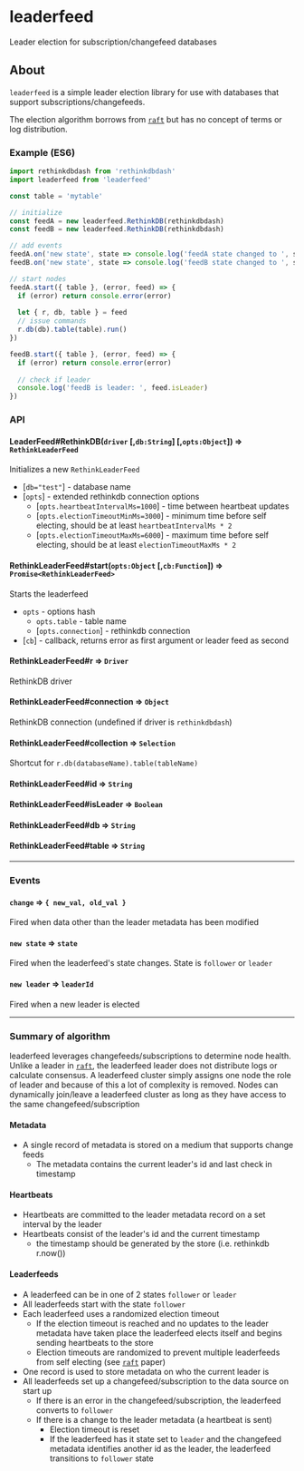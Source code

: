 # leaderfeed
Leader election for subscription/changefeed databases

## About

`leaderfeed` is a simple leader election library for use with databases that support subscriptions/changefeeds.

The election algorithm borrows from [`raft`](https://raft.github.io/) but has no concept of terms or log distribution.

### Example (ES6)

```js
import rethinkdbdash from 'rethinkdbdash'
import leaderfeed from 'leaderfeed'

const table = 'mytable'

// initialize
const feedA = new leaderfeed.RethinkDB(rethinkdbdash)
const feedB = new leaderfeed.RethinkDB(rethinkdbdash)

// add events
feedA.on('new state', state => console.log('feedA state changed to ', state))
feedB.on('new state', state => console.log('feedB state changed to ', state))

// start nodes
feedA.start({ table }, (error, feed) => {
  if (error) return console.error(error)
  
  let { r, db, table } = feed
  // issue commands
  r.db(db).table(table).run()
})

feedB.start({ table }, (error, feed) => {
  if (error) return console.error(error)
    
  // check if leader
  console.log('feedB is leader: ', feed.isLeader)
})

```

### API

#### LeaderFeed#RethinkDB(`driver` [,`db:String`] [,`opts:Object`]) => `RethinkLeaderFeed`

Initializes a new `RethinkLeaderFeed`

* [`db="test"`] - database name
* [`opts`] - extended rethinkdb connection options
  * [`opts.heartbeatIntervalMs=1000`] - time between heartbeat updates
  * [`opts.electionTimeoutMinMs=3000`] - minimum time before self electing, should be at least `heartbeatIntervalMs * 2`
  * [`opts.electionTimeoutMaxMs=6000`] - maximum time before self electing, should be at least `electionTimeoutMaxMs * 2`

#### RethinkLeaderFeed#start(`opts:Object` [,`cb:Function`]) => `Promise<RethinkLeaderFeed>`

Starts the leaderfeed

* `opts` - options hash
  * `opts.table` - table name
  * [`opts.connection`] - rethinkdb connection
* [`cb`] - callback, returns error as first argument or leader feed as second

#### RethinkLeaderFeed#r => `Driver`

RethinkDB driver

#### RethinkLeaderFeed#connection => `Object`

RethinkDB connection (undefined if driver is `rethinkdbdash`)

#### RethinkLeaderFeed#collection => `Selection`

Shortcut for `r.db(databaseName).table(tableName)`

#### RethinkLeaderFeed#id => `String`

#### RethinkLeaderFeed#isLeader => `Boolean`

#### RethinkLeaderFeed#db => `String`

#### RethinkLeaderFeed#table => `String`



---

### Events

#### `change` => `{ new_val, old_val }`

Fired when data other than the leader metadata has been modified

#### `new state` => `state`

Fired when the leaderfeed's state changes. State is `follower` or `leader`

#### `new leader` => `leaderId`

Fired when a new leader is elected

---

### Summary of algorithm

leaderfeed leverages changefeeds/subscriptions to determine node health. Unlike a leader in [`raft`](https://raft.github.io/), the leaderfeed leader does not distribute logs or calculate consensus. A leaderfeed cluster simply assigns one node the role of leader and because of this a lot of complexity is removed. Nodes can dynamically join/leave a leaderfeed cluster as long as they have access to the same changefeed/subscription

#### Metadata

* A single record of metadata is stored on a medium that supports change feeds
  * The metadata contains the current leader's id and last check in timestamp

#### Heartbeats

* Heartbeats are committed to the leader metadata record on a set interval by the leader
* Heartbeats consist of the leader's id and the current timestamp
  * the timestamp should be generated by the store (i.e. rethinkdb r.now())

#### Leaderfeeds

* A leaderfeed can be in one of 2 states `follower` or `leader`
* All leaderfeeds start with the state `follower`
* Each leaderfeed uses a randomized election timeout
  * If the election timeout is reached and no updates to the leader metadata have taken place the leaderfeed elects itself and begins sending heartbeats to the store
  * Election timeouts are randomized to prevent multiple leaderfeeds from self electing (see [`raft`](https://raft.github.io/) paper)
* One record is used to store metadata on who the current leader is
* All leaderfeeds set up a changefeed/subscription to the data source on start up
  * If there is an error in the changefeed/subscription, the leaderfeed converts to `follower`
  * If there is a change to the leader metadata (a heartbeat is sent)
    * Election timeout is reset
    * If the leaderfeed has it state set to `leader` and the changefeed metadata identifies another id as the leader, the leaderfeed transitions to `follower` state